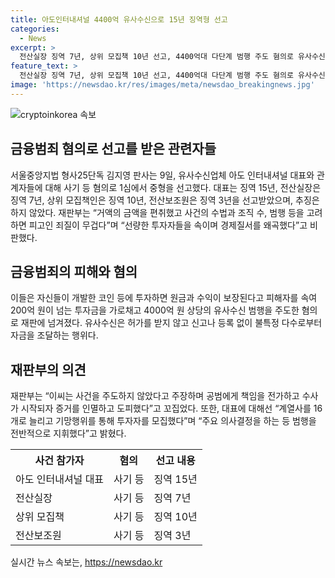 ```yaml
---
title: 아도인터내셔널 4400억 유사수신으로 15년 징역형 선고
categories:
  - News
excerpt: >
  전산실장 징역 7년, 상위 모집책 10년 선고, 4400억대 다단계 범행 주도 혐의로 유사수신업체 대표와 관계자들 1심에서 중형 선고 받아. 서울중앙지법 판사는 피고인 죄질 무겁고, 선량한 투자자 속여 경제 질서 왜곡 비판. 대표는 계열사를 16개로 늘리고 기망행위를 통해 투자자 모집, 범행을 전반적으로 지휘. 유사수신으로 4000억원 상당의 피해를 입히는 등 혐의.
feature_text: >
  전산실장 징역 7년, 상위 모집책 10년 선고, 4400억대 다단계 범행 주도 혐의로 유사수신업체 대표와 관계자들 1심에서 중형 선고 받아. 서울중앙지법 판사는 피고인 죄질 무겁고, 선량한 투자자 속여 경제 질서 왜곡 비판. 대표는 계열사를 16개로 늘리고 기망행위를 통해 투자자 모집, 범행을 전반적으로 지휘. 유사수신으로 4000억원 상당의 피해를 입히는 등 혐의.
image: 'https://newsdao.kr/res/images/meta/newsdao_breakingnews.jpg'
---
```


<p><img src="https://newsdao.kr/res/images/meta/newsdao_breakingnews.jpg" alt="cryptoinkorea 속보" /></p>

<h2 data-ke-size="size26">금융범죄 혐의로 선고를 받은 관련자들</h2>

<p data-ke-size="size16">서울중앙지법 형사25단독 김지영 판사는 9일, 유사수신업체 아도 인터내셔널 대표와 관계자들에 대해 사기 등 혐의로 1심에서 중형을 선고했다. 대표는 징역 15년, 전산실장은 징역 7년, 상위 모집책인은 징역 10년, 전산보조원은 징역 3년을 선고받았으며, 추징은 하지 않았다. 재판부는 “거액의 금액을 편취했고 사건의 수법과 조직 수, 범행 등을 고려하면 피고인 죄질이 무겁다”며 “선량한 투자자들을 속이며 경제질서를 왜곡했다”고 비판했다.</p>

<h2 data-ke-size="size26">금융범죄의 피해와 혐의</h2>

<p data-ke-size="size16">이들은 자신들이 개발한 코인 등에 투자하면 원금과 수익이 보장된다고 피해자를 속여 200억 원이 넘는 투자금을 가로채고 4000억 원 상당의 유사수신 범행을 주도한 혐의로 재판에 넘겨졌다. 유사수신은 허가를 받지 않고 신고나 등록 없이 불특정 다수로부터 자금을 조달하는 행위다.</p>

<h2 data-ke-size="size26">재판부의 의견</h2>

<p data-ke-size="size16">재판부는 “이씨는 사건을 주도하지 않았다고 주장하며 공범에게 책임을 전가하고 수사가 시작되자 증거를 인멸하고 도피했다”고 꼬집었다. 또한, 대표에 대해선 “계열사를 16개로 늘리고 기망행위를 통해 투자자를 모집했다”며 “주요 의사결정을 하는 등 범행을 전반적으로 지휘했다”고 밝혔다.</p>

<table>
    <tr>
        <th>사건 참가자</th>
        <th>혐의</th>
        <th>선고 내용</th>
    </tr>
    <tr>
        <td>아도 인터내셔널 대표</td>
        <td>사기 등</td>
        <td>징역 15년</td>
    </tr>
    <tr>
        <td>전산실장</td>
        <td>사기 등</td>
        <td>징역 7년</td>
    </tr>
    <tr>
        <td>상위 모집책</td>
        <td>사기 등</td>
        <td>징역 10년</td>
    </tr>
    <tr>
        <td>전산보조원</td>
        <td>사기 등</td>
        <td>징역 3년</td>
    </tr>
</table>
실시간 뉴스 속보는, <a href="https://newsdao.kr" rel="dofollow">https://newsdao.kr</a>


